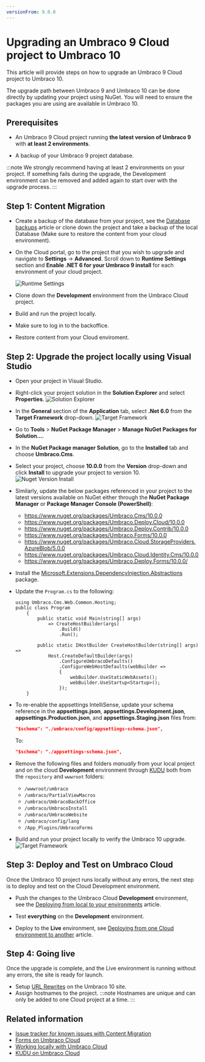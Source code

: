 ```yaml
---
versionFrom: 9.0.0
---
```


# Upgrading an Umbraco 9 Cloud project to Umbraco 10

This article will provide steps on how to upgrade an Umbraco 9 Cloud project to Umbraco 10.

The upgrade path between Umbraco 9 and Umbraco 10 can be done directly by updating your project using NuGet. You will need to ensure the packages you are using are available in Umbraco 10.

## Prerequisites

* An Umbraco 9 Cloud project running **the latest version of Umbraco 9** with **at least 2 environments**.

* A backup of your Umbraco 9 project database.

:::note
We strongly recommend having at least 2 environments on your project. If something fails during the upgrade, the Development environment can be removed and added again to start over with the upgrade process.
:::

## Step 1: Content Migration

* Create a backup of the database from your project, see the [Database backups](https://our.umbraco.com/documentation/umbraco-cloud/Databases/Backups/) article or clone down the project and take a backup of the local Database (Make sure to restore the content from your cloud environment).

* On the Cloud portal, go to the project that you wish to upgrade and navigate to **Settings** -> **Advanced**. Scroll down to **Runtime Settings** section and **Enable .NET 6 for your Umbraco 9 install** for each environment of your cloud project.

    ![Runtime Settings](images/Runtime-Settings.png)

* Clone down the **Development** environment from the Umbraco Cloud project.
* Build and run the project locally.
* Make sure to log in to the backoffice.
* Restore content from your Cloud enviroment.

## Step 2: Upgrade the project locally using Visual Studio

* Open your project in Visual Studio.

* Right-click your project solution in the **Solution Explorer** and select **Properties**.
    ![Solution Explorer](images/Solution-Explorer.png)

* In the **General** section of the **Application** tab, select **.Net 6.0** from the **Target Framework** drop-down.
    ![Target Framework](images/Target-Framework.png)

* Go to **Tools** > **NuGet Package Manager** > **Manage NuGet Packages for Solution...**.

* In the **NuGet Package manager Solution**, go to the **Installed** tab and choose **Umbraco.Cms**.

* Select your project, choose **10.0.0** from the **Version** drop-down and click **Install** to upgrade your project to version 10.
    ![Nuget Version Install](images/Nuget-Version-Install.png)

* Similarly, update the below packages referenced in your project to the latest versions available on NuGet either through the **NuGet Package Manager** or **Package Manager Console (PowerShell)**:
  * <https://www.nuget.org/packages/Umbraco.Cms/10.0.0>
  * <https://www.nuget.org/packages/Umbraco.Deploy.Cloud/10.0.0>
  * <https://www.nuget.org/packages/Umbraco.Deploy.Contrib/10.0.0>
  * <https://www.nuget.org/packages/Umbraco.Forms/10.0.0>
  * <https://www.nuget.org/packages/Umbraco.Cloud.StorageProviders.AzureBlob/5.0.0>
  * <https://www.nuget.org/packages/Umbraco.Cloud.Identity.Cms/10.0.0>
  * <https://www.nuget.org/packages/Umbraco.Deploy.Forms/10.0.0/>

* Install the [Microsoft.Extensions.DependencyInjection.Abstractions](https://www.nuget.org/packages/Microsoft.Extensions.DependencyInjection.Abstractions/6.0.0) package.

* Update the `Program.cs` to the following:

    ```CSharp
    using Umbraco.Cms.Web.Common.Hosting;
    public class Program
        {
            public static void Main(string[] args)
                => CreateHostBuilder(args)
                    .Build()
                    .Run();

            public static IHostBuilder CreateHostBuilder(string[] args) =>
                Host.CreateDefaultBuilder(args)
                    .ConfigureUmbracoDefaults()
                    .ConfigureWebHostDefaults(webBuilder =>
                    {
                        webBuilder.UseStaticWebAssets();
                        webBuilder.UseStartup<Startup>();
                    });
        }
    ```

* To re-enable the appsettings IntelliSense, update your schema reference in the **appsettings.json**, **appsettings.Development.json**, **appsettings.Production.json**, and **appsettings.Staging.json** files from:

    ```json
    "$schema": "./umbraco/config/appsettings-schema.json",
    ```

    To:

    ```json
    "$schema": "./appsettings-schema.json",
    ```

* Remove the following files and folders *manually* from your local project and on the cloud **Development** environment through [KUDU](../../Set-Up/Power-Tools/index.md) both from the `repository` and `wwwroot` folders:

  * `/wwwroot/umbraco`
  * `/umbraco/PartialViewMacros`
  * `/umbraco/UmbracoBackOffice`
  * `/umbraco/UmbracoInstall`
  * `/umbraco/UmbracoWebsite`
  * `/umbraco/config/lang`
  * `/App_Plugins/UmbracoForms`

* Build and run your project locally to verify the Umbraco 10 upgrade.
    ![Target Framework](images/verify-v10-upgrade-locally.png)

## Step 3: Deploy and Test on Umbraco Cloud

Once the Umbraco 10 project runs locally without any errors, the next step is to deploy and test on the Cloud Development environment.

* Push the changes to the Umbraco Cloud **Development** environment, see the [Deploying from local to your environments](../../Deployment/Local-to-Cloud/index.md) article.

* Test **everything** on the **Development** environment.

* Deploy to the **Live** environment, see [Deploying from one Cloud environment to another](../../Deployment/Cloud-to-Cloud/index.md) article.

## Step 4: Going live

Once the upgrade is complete, and the Live environment is running without any errors, the site is ready for launch.

* Setup [URL Rewrites](../../../Reference/Routing/IISRewriteRules/index.md) on the Umbraco 10 site.
* Assign hostnames to the project.
    :::note
    Hostnames are unique and can only be added to one Cloud project at a time.
    :::

## Related information

* [Issue tracker for known issues with Content Migration](https://github.com/umbraco/UmbracoDocs/issues)
* [Forms on Umbraco Cloud](../../Deployment/Umbraco-Forms-on-Cloud)
* [Working locally with Umbraco Cloud](../../Set-Up/Working-Locally/)
* [KUDU on Umbraco Cloud](../../Set-Up/Power-Tools/)
